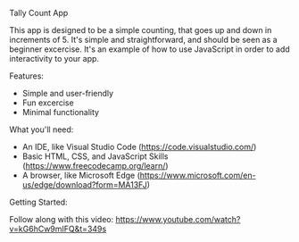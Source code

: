 Tally Count App

This app is designed to be a simple counting, that goes up and down in
increments of 5. It's simple and straightforward, and should be seen as a
beginner excercise. It's an example of how to use JavaScript in order to add
interactivity to your app.

Features:

- Simple and user-friendly
- Fun excercise
- Minimal functionality

What you'll need:

- An IDE, like Visual Studio Code (https://code.visualstudio.com/)
- Basic HTML, CSS, and JavaScript Skills (https://www.freecodecamp.org/learn/)
- A browser, like Microsoft Edge (https://www.microsoft.com/en-us/edge/download?form=MA13FJ)

Getting Started:

Follow along with this video: https://www.youtube.com/watch?v=kG6hCw9mIFQ&t=349s
